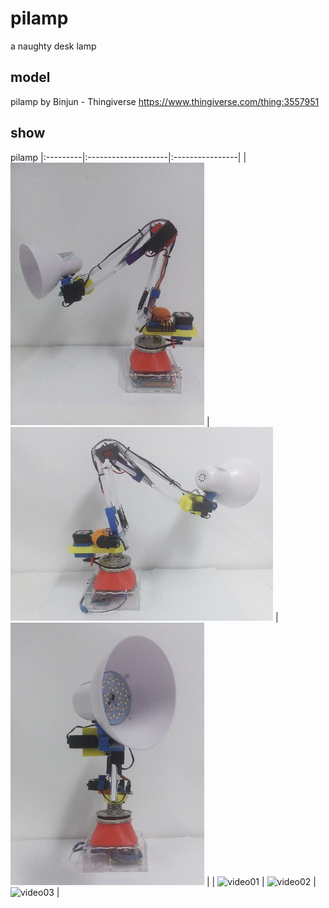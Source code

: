 # pilamp
a naughty desk lamp 

## model
pilamp by Binjun - Thingiverse https://www.thingiverse.com/thing:3557951

## show
pilamp 
|:---------|:--------------------|:----------------|
| ![photo01](/etcs/photo01.jpg) | ![photo02](/etcs/photo02.jpg) | ![photo03](/etcs/photo03.jpg) |
| ![video01](/etcs/video01.jpg) | ![video02](/etcs/video02.jpg) | ![video03](/etcs/video03.jpg) |
